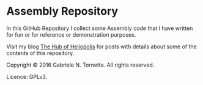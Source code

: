 # Assembly Repository

In this GitHub Repository I collect some Assembly code that I have written for
fun or for reference or demonstration purposes.

Visit my blog [The Hub of Heliopolis][blog] for posts with details about some
of the contents of this repository.

Copyright © 2016 Gabriele N. Tornetta. All rights reserved.

Licence: GPLv3.


[blog]: https://p403n1x87.github.io
